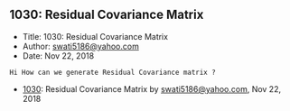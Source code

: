 ## 1030: Residual Covariance Matrix

- Title: 1030: Residual Covariance Matrix
- Author: swati5186@yahoo.com
- Date: Nov 22, 2018
```
Hi How can we generate Residual Covariance matrix ? 
```

- [1030](1030.md): Residual Covariance Matrix by swati5186@yahoo.com, Nov 22, 2018
